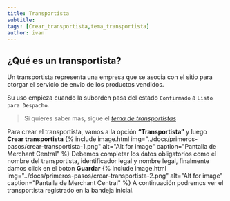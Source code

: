```yaml
---
title: Transportista
subtitle: 
tags: [Crear_transportista,tema_transportista]
author: ivan
---
```


## ¿Qué es un transportista?
Un transportista representa una empresa que se asocia con el sitio para otorgar el servicio de envio de los productos vendidos.

Su uso empieza cuando la suborden pasa del estado `Confirmado` a `Listo para Despacho`.
> Si quieres saber mas, sigue el *[tema de transportistas](https://jztechpe.github.io/docshelp/docs/temas/envios/transportista/)*

Para crear el transportista, vamos a la opción **“Transportista”** y luego **Crear transportista**
{% include image.html img="../docs/primeros-pasos/crear-transportista-1.png" alt="Alt for image" caption="Pantalla de Merchant Central" %}
Debemos completar los datos obligatorios como el nombre del transportista, identificador legal y nombre legal, finalmente damos click en el boton **Guardar**
{% include image.html img="../docs/primeros-pasos/crear-transportista-2.png" alt="Alt for image" caption="Pantalla de Merchant Central" %}
A continuación podremos ver el transportista registrado en la bandeja inicial.
